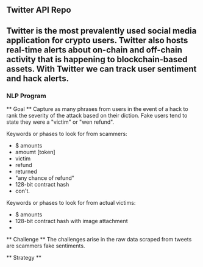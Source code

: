 ## Twitter API Repo

Twitter is the most prevalently used social media application for crypto users. Twitter also hosts real-time alerts about on-chain and off-chain activity that is happening to blockchain-based assets. With Twitter we can track user sentiment and hack alerts.
- 

### NLP Program
** Goal **
Capture as many phrases from users in the event of a hack to rank the severity of the attack based on their diction. Fake users tend to state they were a "victim" or "wen refund". 

Keywords or phases to look for from scammers:
- $ amounts
-  amoumt [token]
- victim
- refund
- returned
- "any chance of refund"
- 128-bit contract hash
- con't.

Keywords or phases to look for from actual victims:
- $ amounts
- 128-bit contract hash with image attachment
- 

** Challenge **
The challenges arise in the raw data scraped from tweets are scammers fake sentiments. 

** Strategy **

